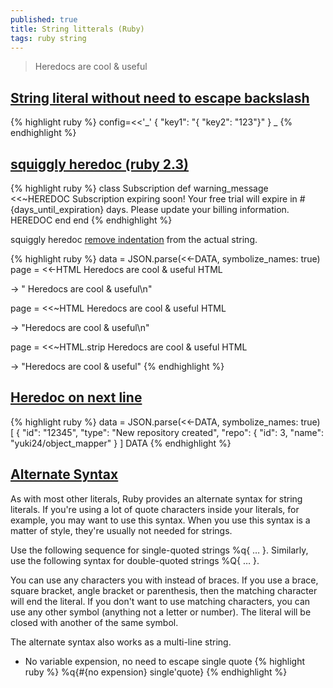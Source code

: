 ```yaml
---
published: true
title: String litterals (Ruby)
tags: ruby string
---
```

> Heredocs are cool & useful

## [String literal without need to escape backslash](https://stackoverflow.com/questions/29124058/string-literal-without-need-to-escape-backslash/29124475#29124475)

{% highlight ruby %}
config=<<'_'
{
    "key1": "{ \"key2\": \"123\"}"
}
_
{% endhighlight %}

## [squiggly heredoc (ruby 2.3)](https://infinum.co/the-capsized-eight/multiline-strings-ruby-2-3-0-the-squiggly-heredoc)

{% highlight ruby %}
class Subscription
  def warning_message
    <<~HEREDOC
      Subscription expiring soon!
      Your free trial will expire 
      in #{days_until_expiration} days.
      Please update your billing information.
    HEREDOC
  end
end
{% endhighlight %}

squiggly heredoc [remove indentation](https://www.rubyguides.com/2018/11/ruby-heredoc/) from the actual string.

{% highlight ruby %}
data = JSON.parse(<<-DATA, symbolize_names: true)
page = <<-HTML
  Heredocs are cool & useful
HTML

-> "  Heredocs are cool & useful\n"

page = <<~HTML
  Heredocs are cool & useful
HTML

-> "Heredocs are cool & useful\n"

page = <<~HTML.strip
  Heredocs are cool & useful
HTML

-> "Heredocs are cool & useful"
{% endhighlight %}

## [Heredoc on next line](https://github.com/yuki24/object_mapper)
{% highlight ruby %}
data = JSON.parse(<<-DATA, symbolize_names: true)
[
  {
    "id": "12345",
    "type": "New repository created",
    "repo": {
      "id": 3,
      "name": "yuki24/object_mapper"
    }
]
DATA
{% endhighlight %}


## [Alternate Syntax](https://www.thoughtco.com/string-literals-2908302)
As with most other literals, Ruby provides an alternate syntax for string literals. If you're using a lot of quote characters inside your literals, for example, you may want to use this syntax. When you use this syntax is a matter of style, they're usually not needed for strings.

Use the following sequence for single-quoted strings %q{ … }. Similarly, use the following syntax for double-quoted strings %Q{ … }. 

You can use any characters you with instead of braces. If you use a brace, square bracket, angle bracket or parenthesis, then the matching character will end the literal. If you don't want to use matching characters, you can use any other symbol (anything not a letter or number). The literal will be closed with another of the same symbol.

The alternate syntax also works as a multi-line string.

- No variable expension, no need to escape single quote
{% highlight ruby %}
%q{#{no expension} single'quote}
{% endhighlight %}
